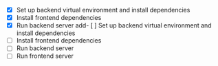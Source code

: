 - [x] Set up backend virtual environment and install dependencies
- [x] Install frontend dependencies
- [x] Run backend server
 add- [ ] Set up backend virtual environment and install dependencies
- [ ] Install frontend dependencies
- [ ] Run backend server
- [ ] Run frontend server
